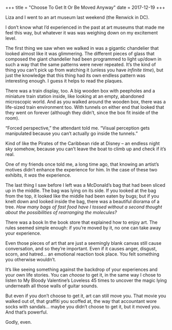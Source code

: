 +++
title = "Choose To Get It Or Be Moved Anyway"
date = 2017-12-19
+++

Liza and I went to an art museum last weekend (the Renwick in DC).

I don’t know what I’d experienced in the past at art museums that made me feel this way, but whatever it was was weighing down on my excitement level. 

The first thing we saw when we walked in was a gigantic chandelier that looked almost like it was glimmering. The different pieces of glass that composed the giant chandelier had been programmed to light up/down in such a way that the same patterns were never repeated. It’s the kind of thing you can’t pick up from watching it (unless you have _infinite time_), but just the knowledge that this thing had its own endless pattern was interesting enough. I guess it helps to read the plaques. 

There was a train display, too. A big wooden box with peepholes and a miniature train station inside, like looking at an empty, abandoned microscopic world. And as you walked around the wooden box, there was a life-sized train environment too. With tunnels on either end that looked that they went on forever (although they didn’t, since the box fit inside of the room). 

“Forced perspective,” the attendant told me. “Visual perception gets manipulated because you can’t actually go inside the tunnels.” 

Kind of like the Pirates of the Caribbean ride at Disney &#8211; an endless night sky somehow, because you can’t leave the boat to climb up and check if it’s real.

One of my friends once told me, a long time ago, that knowing an artist’s motives didn’t enhance the experience for him. In the case of these two exhibits, it _was_ the experience. 

The last thing I saw before I left was a McDonald’s bag that had been sliced up in the middle. The bag was lying on its side. If you looked at the bag from the top, it looked like the middle had been eaten by bugs; but if you knelt down and looked inside the bag, there was a beautiful diorama of a tree. _How many bags of fast food have I tossed without a second thought about the possibilities of rearranging the molecules?_

There was a book In the book store that explained how to enjoy art. The rules seemed simple enough: if you’re moved by it, no one can take away your experience. 

Even those pieces of art that are just a seemingly blank canvas still cause conversation, and so they’re important. Even if it causes anger, disgust, scorn, and hatred… an emotional reaction took place. You felt something you otherwise wouldn’t. 

It’s like seeing something against the backdrop of your experiences and your own life stories. You can _choose_ to get it, in the same way I chose to listen to My Bloody Valentine’s Loveless 45 times to uncover the magic lying underneath all those walls of guitar sounds.

But even if you don’t choose to get it, art can still move you. That movie you walked out of, that graffiti you scoffed at, the way that accountant wore socks with sandals… maybe you didn’t choose to get it, but it moved you. And that’s powerful.

Godly, even.